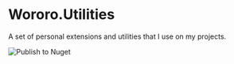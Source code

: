 # Wororo.Utilities
A set of personal extensions and utilities that I use on my projects.

![Publish to Nuget](https://github.com/gabrieldelaparra/Wororo.Utilities/workflows/Publish%20to%20Nuget/badge.svg)
